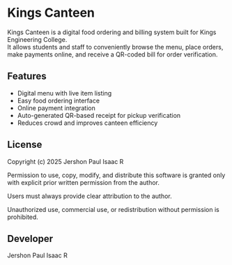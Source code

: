 # Kings Canteen

Kings Canteen is a digital food ordering and billing system built for Kings Engineering College.  
It allows students and staff to conveniently browse the menu, place orders, make payments online, and receive a QR-coded bill for order verification.

## Features

- Digital menu with live item listing  
- Easy food ordering interface  
- Online payment integration  
- Auto-generated QR-based receipt for pickup verification  
- Reduces crowd and improves canteen efficiency

## License

Copyright (c) 2025 Jershon Paul Isaac R

Permission to use, copy, modify, and distribute this software is granted only with explicit prior written permission from the author.

Users must always provide clear attribution to the author.

Unauthorized use, commercial use, or redistribution without permission is prohibited.

## Developer

Jershon Paul Isaac R
